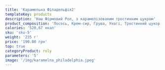 ```yaml
---
title: 'Карамельна Філадельфія2'
templateKey: products
description: 'Наш Фірмовий Рол, з карамелізованим тростинним цукром'
product_composition: 'Лосось, Крем-сир, Груша, Унагі, Тростинний цукор'
calories: '520,67 ккал'
sku: 'sku-5'
weight: '235 г'
price: '190.00 грн'
top: true
categoryProduct: roly
parameters: '5'
image: '/img/karamelna_philadelphia.jpeg'
---
```

